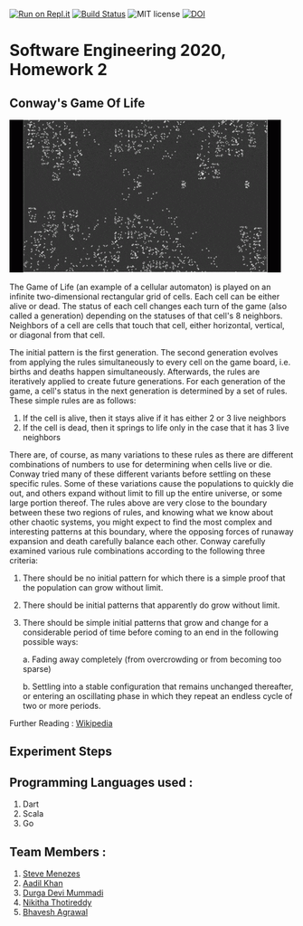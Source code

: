[![Run on Repl.it](https://repl.it/badge/github/bhavesh242/SE-HW02)](https://repl.it/github/bhavesh242/SE-HW02)
[![Build Status](https://travis-ci.com/bhavesh242/SE-HW02.svg?branch=master)](https://travis-ci.com/github/bhavesh242/SE-HW02/builds/181070331)
![MIT license](https://img.shields.io/badge/License-MIT-green.svg)
[![DOI](https://zenodo.org/badge/289317236.svg)](https://zenodo.org/badge/latestdoi/289317236)

# Software Engineering 2020, Homework 2 

## Conway's Game Of Life

![Game of Life](Gameoflife.gif)

The Game of Life (an example of a cellular automaton) is played on an infinite two-dimensional rectangular grid of cells. Each cell can be either alive or dead. The status of each cell changes each turn of the game (also called a generation) depending on the statuses of that cell's 8 neighbors. Neighbors of a cell are cells that touch that cell, either horizontal, vertical, or diagonal from that cell.

The initial pattern is the first generation. The second generation evolves from applying the rules simultaneously to every cell on the game board, i.e. births and deaths happen simultaneously. Afterwards, the rules are iteratively applied to create future generations. For each generation of the game, a cell's status in the next generation is determined by a set of rules. These simple rules are as follows:

1. If the cell is alive, then it stays alive if it has either 2 or 3 live neighbors
2. If the cell is dead, then it springs to life only in the case that it has 3 live neighbors

There are, of course, as many variations to these rules as there are different combinations of numbers to use for determining when cells live or die. Conway tried many of these different variants before settling on these specific rules. Some of these variations cause the populations to quickly die out, and others expand without limit to fill up the entire universe, or some large portion thereof. The rules above are very close to the boundary between these two regions of rules, and knowing what we know about other chaotic systems, you might expect to find the most complex and interesting patterns at this boundary, where the opposing forces of runaway expansion and death carefully balance each other. Conway carefully examined various rule combinations according to the following three criteria:

1. There should be no initial pattern for which there is a simple proof that the population can grow without limit.
2. There should be initial patterns that apparently do grow without limit.
3. There should be simple initial patterns that grow and change for a considerable period of time before coming to an end in the following possible ways:

   a. Fading away completely (from overcrowding or from becoming too sparse)
   
   b. Settling into a stable configuration that remains unchanged thereafter, or entering an oscillating phase in which they repeat an endless cycle of two or more periods.


Further Reading : [Wikipedia](https://en.wikipedia.org/wiki/Conway%27s_Game_of_Life)

## Experiment Steps
## Programming Languages used :

1. Dart
2. Scala
3. Go

## Team Members : 

1. [Steve Menezes](https://github.com/stevemenezes)
2. [Aadil Khan](https://github.com/aadilk97)
3. [Durga Devi Mummadi](https://github.com/Durga71)
4. [Nikitha Thotireddy](https://github.com/nikithareddyt)
5. [Bhavesh Agrawal](https://github.com/bhavesh242)
